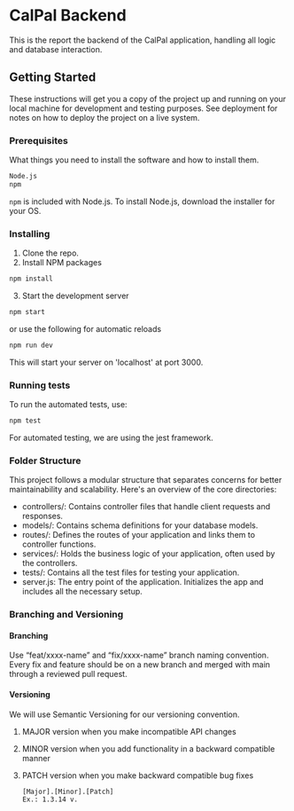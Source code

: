 # CalPal Backend

This is the report the backend of the CalPal application, handling all logic and database interaction.

## Getting Started

These instructions will get you a copy of the project up and running on your local machine for development and testing purposes. See deployment for notes on how to deploy the project on a live system.

### Prerequisites

What things you need to install the software and how to install them.

```bash
Node.js
npm
```

`npm` is included with Node.js. To install Node.js, download the installer for your OS.

### Installing

1. Clone the repo.
2. Install NPM packages

```bash
npm install
```

3. Start the development server

```bash
npm start
```

or use the following for automatic reloads

```bash
npm run dev
```

This will start your server on 'localhost' at port 3000.

### Running tests

To run the automated tests, use:

```bash
npm test
```

For automated testing, we are using the jest framework.

### Folder Structure

This project follows a modular structure that separates concerns for better maintainability and scalability. Here's an overview of the core directories:

- controllers/: Contains controller files that handle client requests and responses.
- models/: Contains schema definitions for your database models.
- routes/: Defines the routes of your application and links them to controller functions.
- services/: Holds the business logic of your application, often used by the controllers.
- tests/: Contains all the test files for testing your application.
- server.js: The entry point of the application. Initializes the app and includes all the necessary setup.

### Branching and Versioning

#### Branching

Use “feat/xxxx-name” and “fix/xxxx-name” branch naming convention. Every fix and feature should be on a new branch and merged with main through a reviewed pull request.

#### Versioning

We will use Semantic Versioning for our versioning convention.

1. MAJOR version when you make incompatible API changes
2. MINOR version when you add functionality in a backward compatible manner
3. PATCH version when you make backward compatible bug fixes

   ```
   [Major].[Minor].[Patch]
   Ex.: 1.3.14 v.
   ```
